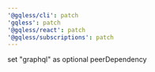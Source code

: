 ```yaml
---
'@gqless/cli': patch
'gqless': patch
'@gqless/react': patch
'@gqless/subscriptions': patch
---
```


set "graphql" as optional peerDependency
